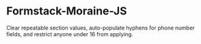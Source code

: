 # Formstack-Moraine-JS
Clear repeatable section values, auto-populate hyphens for phone number fields, and restrict anyone under 16 from applying.
